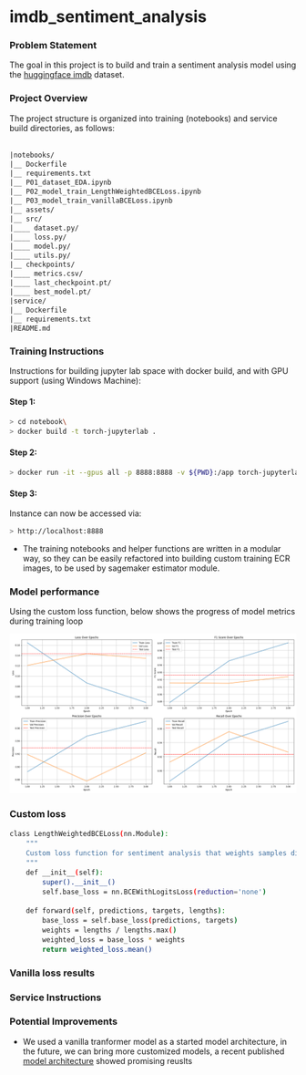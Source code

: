# imdb_sentiment_analysis


### Problem Statement

The goal in this project is to build and train a sentiment analysis model using the [huggingface imdb](https://huggingface.co/datasets/stanfordnlp/imdb) dataset.

### Project Overview

The project structure is organized into training (notebooks) and service build directories, as follows:
```
    
|notebooks/
|__ Dockerfile
|__ requirements.txt
|__ P01_dataset_EDA.ipynb
|__ P02_model_train_LengthWeightedBCELoss.ipynb
|__ P03_model_train_vanillaBCELoss.ipynb
|__ assets/
|__ src/
|____ dataset.py/
|____ loss.py/
|____ model.py/
|____ utils.py/
|__ checkpoints/
|____ metrics.csv/
|____ last_checkpoint.pt/
|____ best_model.pt/
|service/
|__ Dockerfile
|__ requirements.txt
|README.md
```

### Training Instructions 

Instructions for building jupyter lab space with docker build, and with GPU support (using Windows Machine):
#### Step 1:
```bash
> cd notebook\
> docker build -t torch-jupyterlab .
```
#### Step 2:
```bash
> docker run -it --gpus all -p 8888:8888 -v ${PWD}:/app torch-jupyterlab
```
#### Step 3:
Instance can now be accessed via:
```bash
> http://localhost:8888
```
* The training notebooks and helper functions are written in a modular way, so they can be easily refactored into building custom training ECR images, to be used by sagemaker estimator module.

### Model performance
Using the custom loss function, below shows the progress of model metrics during training loop
<div style="text-align:center"><img src="./notebooks/assets/metrics_custom_loss.png" /></div>


### Custom loss

```bash
class LengthWeightedBCELoss(nn.Module):
    """
    Custom loss function for sentiment analysis that weights samples differently based on corpus document size.
    """
    def __init__(self):
        super().__init__()
        self.base_loss = nn.BCEWithLogitsLoss(reduction='none')

    def forward(self, predictions, targets, lengths):
        base_loss = self.base_loss(predictions, targets)
        weights = lengths / lengths.max()
        weighted_loss = base_loss * weights
        return weighted_loss.mean()
```

### Vanilla loss results

### Service Instructions

### Potential Improvements

- We used a vanilla tranformer model as a started model architecture, in the future, we can bring more customized models, a recent published [model architecture](https://www.nature.com/articles/s41598-025-01834-1) showed promising reuslts

